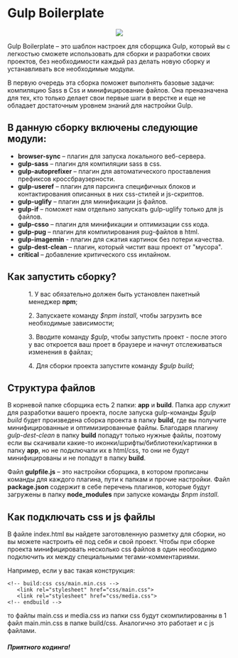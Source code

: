 # Gulp Boilerplate

<p align="center">
  <img src ="https://vhumeniuk.com/img/5YIRXQQTLnE.jpg" />
</p>

Gulp Boilerplate – это шаблон настроек для сборщика Gulp, который вы с легкостью сможете использовать для сборки и разработки своих проектов, без необходимости каждый раз делать новую сборку и устанавливать все необходимые модули.

В первую очередь эта сборка поможет выполнять базовые задачи: компиляцию Sass в Css и минифицирование файлов. Она преназначена для тех, кто только делает свои первые шаги в верстке и еще не обладает достаточным уровнем знаний для настройки Gulp.

<h2>В данную сборку включены следующие модули:</h2>
<ul>
<li><b>browser-sync</b> –  плагин для запуска локального веб-сервера.</li>
<li><b>gulp-sass</b> – плагин для компиляции sass в css.</li>
<li><b>gulp-autoprefixer</b> – плагин для автоматического проставления префиксов кроссбраузерности.</li>
<li><b>gulp-useref</b> – плагин для парсинга специфичных блоков и контактирования описанных в них css-стилей и js-скриптов.</li>
<li><b>gulp-uglify</b> – плагин для минификации js файлов.</li>
<li><b>gulp-if</b> – поможет нам отдельно запускать gulp-uglify только для js файлов. </li>
<li><b>gulp-csso</b> – плагин для минификации и оптимизации css кода.</li>
<li><b>gulp-pug</b> – плагин для компилирования pug-файлов в html.</li>
<li><b>gulp-imagemin</b> - плагин для сжатия картинок без потери качества.</li>
<li><b>gulp-dest-clean</b> – плагин, который чистит ваш проект от "мусора".</li>
<li><b>critical</b> – добавление критического css инлайном.</li>
</ul>

<h2>Как запустить сборку?</h2>
<ul>
<ol>1. У вас обязательно должен быть установлен пакетный менеджер <b>npm</b>;</ol>
<ol>2. Запускаете команду <i>$npm install</i>, чтобы загрузить все необходимые зависимости;</ol>
<ol>3. Вводите команду <i>$gulp</i>, чтобы запустить проект - после этого у вас откроется ваш проет в браузере и начнут отслеживаться изменения в файлах;</ol>
<ol>4. Для сборки проекта запустите команду <i>$gulp build</i>;</ol>
</ul>

<h2>Структура файлов</h2>
В корневой папке сборщика есть 2 папки: <b>app</b> и <b>build</b>. Папка app служит для разработки вашего проекта, после запуска gulp-команды <i>$gulp build</i> будет произведена сборка проекта в папку <b>build</b>, где вы получите минифицированные и оптимизированные файлы. Благодаря плагину <i>gulp-dest-clean</i> в папку <b>build</b> попадут только нужные файлы, поэтому если вы скачивали какие-то иконки/шрифты/библиотеки/картинки в папку <b>app</b>, но не подключали их в html/css, то они не будут минифицированы и не попадут в папку <b>build</b>.

Файл <b>gulpfile.js</b> – это настройки сборщика, в котором прописаны команды для каждого плагина, пути к папкам и прочие настройки.
Файл <b>package.json</b> содержит в себе перечень плагинов, которые будут загружены в папку <b>node_modules</b> при запуске команды <i>$npm install</i>. 

<h2>Как подключать css и js файлы</h2>
В файле index.html вы найдете заготовленную разметку для сборки, но вы можете настроить её под себя и свой проект. Чтобы при сборке проекта минифицировать несколько css файлов в один необходимо подключить их между специальными тегами-комментариями. 

Например, если у вас такая конструкция: <br/>
```
<!-- build:css css/main.min.css -->
   <link rel="stylesheet" href="css/main.css">
   <link rel="stylesheet" href="css/media.css">
<!-- endbuild -->
```
то файлы main.css и media.css из папки css будут скомпилированны в 1 файл main.min.css в папке build/css. Аналогично это работает и с js файлами.

<h4><i>Приятного кодинга!</i><h4>
